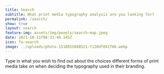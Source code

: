 ```yaml
---
title: Search
subtitle: What print media typography analysis are you looking for?
permalink: /search/
show: true
layout: search
feature-img: assets/img/pexels/search-map.jpeg
date: 2021-10-11T08:33:49.145Z
icon: fa-search
image: ../uploads/photo-1518655048521-f130df041f66.webp
---
```

Type in what you wish to find out about the choices different forms of print media take on when deciding the typography used in their branding.